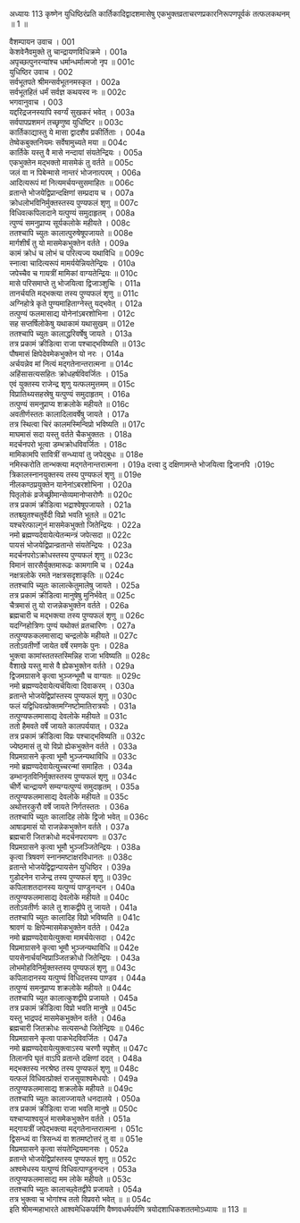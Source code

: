 अध्यायः 113
कृष्णेन युधिष्ठिरंप्रति कार्तिकादिद्वादशमासेषु एकभुक्तव्रताचरणप्रकारनिरूपणपूर्वकं तत्फलकथनम् ॥ 1 ॥

वैशम्पायन उवाच ।	001  
केशवेनैवमुक्ते तु चान्द्रायणविधिक्रमे ।	001a  
अपृच्छत्पुनरन्यांश्च धर्मान्धर्मात्मजो नृप ॥	001c  
युधिष्ठिर उवाच ।	002  
सर्वभूतपते श्रीमन्सर्वभूतनमस्कृत ।	002a  
सर्वभूतहितं धर्मं सर्वज्ञ कथयस्व नः ॥	002c  
भगवानुवाच ।	003  
यद्दरिद्रजनस्यापि स्वर्ग्यं सुखकरं भवेत् ।	003a  
सर्वपापप्रशमनं तच्छृणुष्व युधिष्टिर ॥	003c  
कार्तिकाद्यास्तु ये मासा द्वादशैव प्रकीर्तिताः ।	004a  
तेष्वेकबुक्तनियमः सर्वेषामुच्यते मया ॥	004c  
कार्तिके यस्तु वै मासे नन्दायां संयतेन्द्रियः ।	005a  
एकभुक्तेन मद्भक्तो मासमेकं तु वर्तते ॥	005c  
जलं वा न पिबेन्मासे नान्तरं भोजनात्परम् ।	006a  
आदित्यरूपं मां नित्यमर्चयन्सुसमाहितः ॥	006c  
व्रतान्ते भोजयेद्विप्रान्दक्षिणां सम्प्रदाय च ।	007a  
क्रोधलोभविनिर्मुक्तस्तस्य पुण्यफलं शृणु ॥	007c  
विधिवत्कपिलादाने यत्पुण्यं समुदाहृतम् ।	008a  
त्पुण्यं समनुप्राप्य सूर्यकलोके महीयते ।	008c  
ततश्चापि च्युतः कालात्पुरुषेषूपजायते ॥	008e  
मार्गशीर्षं तु यो मासमेकभुक्तेन वर्तते ।	009a  
कामं क्रोधं च लोभं च परित्यज्य यथाविधि ॥	009c  
स्नात्वा चादित्यरूपं मामर्ययेन्नियतेन्द्रियः ।	010a  
जपेच्चैव च गायत्रीं मामिकां वाग्यतेन्द्रियः ॥	010c  
मासे परिसमाप्ते तु भोजयित्वा द्विजाञ्शुचिः ।	011a  
तानर्चयति मद्भक्त्या तस्य पुण्यफलं शृणु ॥	011c  
अग्निहोत्रे कृते पुण्यमाहिताग्नेस्तु यद्भवेत् ।	012a  
तत्पुण्यं फलमासाद्य योनेनांऽबरशोभिना ।	012c  
सह सप्तर्षिलोकेषु यथाकामं यथासुखम् ॥	012e  
ततश्चापि च्युतः कालाद्धरिवर्षेषु जायते ।	013a  
तत्र प्रकामं क्रीडित्वा राजा पश्चाद्भविष्यति ॥	013c  
पौषमासं क्षिपेदेवमेकभुक्तेन यो नरः ।	014a  
अर्चयन्नेव मां नित्यं मद्गतेनान्तरात्मना ॥	014c  
अहिंसासत्यसहितः क्रोधहर्षविवर्जितः ।	015a  
एवं युक्तस्य राजेन्द्र शृणु यत्फलमुत्तमम् ॥	015c  
विप्रातिथ्यसहस्रेषु यत्पुण्यं समुदाहृतम् ।	016a  
तत्पुण्यं समनुप्राप्य शक्रलोके महीयते ॥	016c  
अवतीर्णस्ततः कालादिलावर्षेषु जायते ।	017a  
तत्र स्थित्वा चिरं कालमस्मिन्विप्रो भविष्यति ॥	017c  
माघमासं सदा यस्तु वर्तते चैकभुक्ततः ।	018a  
मदर्चनपरो भूत्वा डम्भक्रोधविवर्जितः ।	018c  
मामिकामपि सावित्रीं सन्ध्यायां तु जपेद्बुधः ॥	018e  
नमिस्करोति तान्भक्त्या मद्गतेनान्तरात्मना ।	019a	दत्त्वा दु दक्षिणामन्ते भोजयित्वा द्विजानपि ।019c  
त्रिकालस्नानयुक्तस्य तस्य पुण्यफलं शृणु ॥	019e  
नीलकण्ठप्रयुक्तेन यानेनांऽबरशोभिना ।	020a  
पितृलोकं व्रजेच्छ्रीमान्सेव्यमानोप्सरोणैः ॥	020c  
तत्र प्रकामं क्रीडित्वा भद्राश्वेषूपजायते ।	021a  
ततश्च्युतश्चतुर्वेदी विप्रो भवति भूतले ॥	021c  
यश्चरेत्फाल्गुनं मासमेकभुक्तो जितेन्द्रियः ।	022a  
नमो ब्रह्मण्यदेवायेत्येतन्मन्त्रं जपेत्सदा ॥	022c  
पायसं भोजयेद्विप्रान्व्रतान्ते संयतेन्द्रियः ।	023a  
मदर्चनपरोऽक्रोधस्तस्य पुण्यफलं शृणु ॥	023c  
विमानं सारसैर्युक्तमारूढः कामगामि च ।	024a  
नक्षत्रलोके रमते नक्षत्रसदृशाकृतिः ॥	024c  
ततश्चापि च्युतः कालात्केतुमालेषु जायते ।	025a  
तत्र प्रकामं क्रीडित्वा मानुषेषु मुनिर्भवेत् ॥	025c  
चैत्रमासं तु यो राजन्नेकभुक्तेन वर्तते ।	026a  
ब्रह्मचारी च मद्भक्त्या तस्य पुण्यफलं शृणु ॥	026c  
यदग्निहोत्रिणः पुण्यं यथोक्तं व्रतचारिणः ।	027a  
तत्पुण्यफकलमासाद्य चन्द्रलोके महीयते ॥	027c  
ततोऽवतीर्णो जायेत वर्षे रमणके पुनः ।	028a  
भुक्त्वा कामांस्ततस्तस्मिन्निह राजा भविष्यति ॥	028c  
वैशाखे यस्तु मासे वै ह्येकभुक्तेन वर्तते ।	029a  
द्विजमग्रासने कृत्वा भुञ्जन्भूमौ च वाग्यतः ॥	029c  
नमो ब्रह्मण्यदेवायेत्यर्चयित्वा दिवाकरम् ।	030a  
व्रतान्ते भोजयेद्विप्रांस्तस्य पुण्यफलं शृणु ॥	030c  
फलं यद्विधिवत्प्रोक्तमग्निष्टोमातिरात्रयोः ।	031a  
तत्पुण्यफलमासाद्य देवलोके महीयते ॥	031c  
ततो हैमवते वर्षे जायते कालपर्ययात् ।	032a  
तत्र प्रकामं क्रीडित्वा विप्रः पश्चाद्भविष्यति ॥	032c  
ज्येष्ठमासं तु यो विप्रो ह्येकभुक्तेन वर्तते ।	033a  
विप्रमग्रासने कृत्वा भूमौ भुञ्जन्यथाविधि ॥	033c  
नमो ब्रह्मण्यदेवायेत्युच्चरन्मां समाहितः ।	034a  
डम्भानृतविनिर्मुक्तस्तस्य पुण्यफलं शृणु ॥	034c  
चीर्णे चान्द्रायणे सम्यग्यत्पुण्यं समुदाहृतम् ।	035a  
तत्पुण्यफलमासाद्य देवलोके महीयते ॥	035c  
अथोत्तरकुरौ वर्षे जायते निर्गतस्ततः ।	036a  
ततश्चापि च्युतः कालादिह लोके द्विजो भवेत् ॥	036c  
आषाढमासं यो राजन्नेकभुक्तेन वर्तते ।	037a  
ब्रह्मचारी जितक्रोधो मदर्चनपरायणः ॥	037c  
विप्रमग्रासने कृत्वा भूमौ भुञ्जञ्जितेन्द्रियः ।	038a  
कृत्वा त्रिषवणं स्नानमष्टाक्षरविधानतः ॥	038c  
व्रतान्ते भोजयेद्विद्वान्पायसेन युधिष्ठिर ।	039a  
गुडोदनेन राजेन्द्र तस्य पुण्यफलं शृणु ॥	039c  
कपिलाशतदानस्य यत्पुण्यं पाण्डुनन्दन ।	040a  
तत्पुण्यफलमासाद्य देवलोके महीयते ॥	040c  
ततोऽवतीर्णः काले तु शाकद्वीपे तु जायते ।	041a  
ततश्चापि च्युतः कालादिह विप्रो भविष्यति ॥	041c  
श्रावणं यः क्षिपेन्मासमेकभुक्तेन वर्तते ।	042a  
नमो ब्रह्मण्यदेवायेत्युक्त्वा मामर्चयेत्सदा ।	042c  
विप्रमाग्रासने कृत्वा भूमौ भुञ्जन्यथाविधि ॥	042e  
पायसेनार्चयन्विप्राञ्जितक्रोधो जितेन्द्रियः ।	043a  
लोभमोहविनिर्मुक्तस्तस्य पुण्यफलं शृणु ॥	043c  
कपिलादानस्य यत्पुण्यं विधिदत्तस्य पाण्डव ।	044a  
तत्पुण्यं समनुप्राप्य शक्रलोके महीयते ॥	044c  
ततश्चापि च्युत कालात्कुशद्वीपे प्रजायते ।	045a  
तत्र प्रकामं क्रीडित्वा विप्रो भवति मानुषे ॥	045c  
यस्तु भाद्रपदं मासमेकभुक्तेन वर्तते ।	046a  
ब्रह्मचारी जितक्रोधः सत्यसन्धो जितेन्द्रियः ॥	046c  
विप्रमग्रासने कृत्वा पाकभेदविवर्जितः ।	047a  
नमो ब्रह्मण्यदेवायेत्युक्त्वाऽस्य चरणौ स्पृशेत् ॥	047c  
तिलानपि घृतं वाऽपि व्रतान्ते दक्षिणां ददत् ।	048a  
मद्भक्तस्य नरश्रेष्ठ तस्य पुण्यफलं शृणु ॥	048c  
यत्फलं विधिवत्प्रोक्तं राजसूयाश्वमेधयोः ।	049a  
तत्पुण्यफलमासाद्य शक्रलोके महीयते ॥	049c  
ततश्चापि च्युतः कालाज्जायते धनदालये ।	050a  
तत्र प्रकामं क्रीडित्वा राजा भवति मानुषे ॥	050c  
यश्चाप्याश्वयुजं मासमेकभुक्तेन वर्तते ।	051a  
मद्गायत्रीं जपेद्भक्त्या मद्गतेनान्तरात्मना ।	051c  
द्विसन्ध्यं वा त्रिसन्ध्यं वा शतमष्टोत्तरं तु वा ॥	051e  
विप्रमग्रासने कृत्वा संयतेन्द्रियमानसः ।	052a  
व्रतान्ते भोजयेद्विप्रांस्तस्य पुण्यफलं शृणु ॥	052c  
अश्वमेधस्य यत्पुण्यं विधिवत्पाण्डुनन्दन ।	053a  
तत्पुण्यफलमासाद्य मम लोके महीयते ॥	053c  
ततश्चापि च्युतः कालाच्छ्वेतद्वीपे प्रजायते ।	054a  
तत्र भुक्त्वा च भोगांश्च ततो विप्रवरो भवेत् ॥ ॥	054c  
इति श्रीमन्महाभारते आश्वमेधिकपर्वणि वैष्णवधर्मपर्वणि त्रयोदशाधिकशततमोऽध्यायः ॥ 113 ॥
